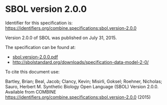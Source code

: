 # SBOL version 2.0.0
Identifier for this specification is: https://identifiers.org/combine.specifications:sbol.version-2.0.0

Version 2.0.0 of SBOL was published on July 31, 2015.

The specification can be found at:

* [sbol.version-2.0.0.pdf](https://raw.githubusercontent.com/combine-org/combine-specifications/main/specifications/files/sbol.version-2.0.0.pdf)
* http://sbolstandard.org/downloads/specification-data-model-2-0/

To cite this document use:

Bartley, Brian; Beal, Jacob; Clancy, Kevin; Misirli, Goksel; Roehner, Nicholas; Sauro, Herbert M. Synthetic Biology Open Language (SBOL) Version 2.0.0. Available from COMBINE https://identifiers.org/combine.specifications:sbol.version-2.0.0 (2015)